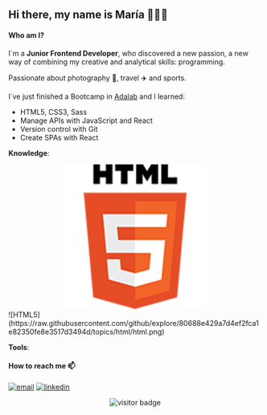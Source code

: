 ## Hi there, my name is María 👩🏻‍💻

#### Who am I?

I´m a **Junior Frontend Developer**, who discovered a new passion, a new way of combining my creative and analytical skills: programming. 

Passionate about photography 📸, travel :airplane: and sports.

I´ve just finished a Bootcamp in [Adalab](https://adalab.es/) and I learned:
  * HTML5, CSS3, Sass
  * Manage APIs with JavaScript and React
  * Version control with Git
  * Create SPAs with React

**Knowledge**:
<div  align="center">
  <img src="https://raw.githubusercontent.com/github/explore/80688e429a7d4ef2fca1e82350fe8e3517d3494d/topics/html/html.png"/>
</div>
![HTML5](https://raw.githubusercontent.com/github/explore/80688e429a7d4ef2fca1e82350fe8e3517d3494d/topics/html/html.png)

**Tools**:




#### How to reach me 📫

  <a href="mailto:maria.serna.zafra@gmail.com"><img src="https://img.icons8.com/color/50/000000/gmail.png" alt="email"/></a>
  <a href="https://www.linkedin.com/in/mathieu-ledru"><img src="https://img.icons8.com/color/50/000000/linkedin.png" alt="linkedin"/></a>

<div  align="center">
  <img src="https://visitor-badge.glitch.me/badge?page_id=MariaSernaZ" alt="visitor badge"/>
</div>




